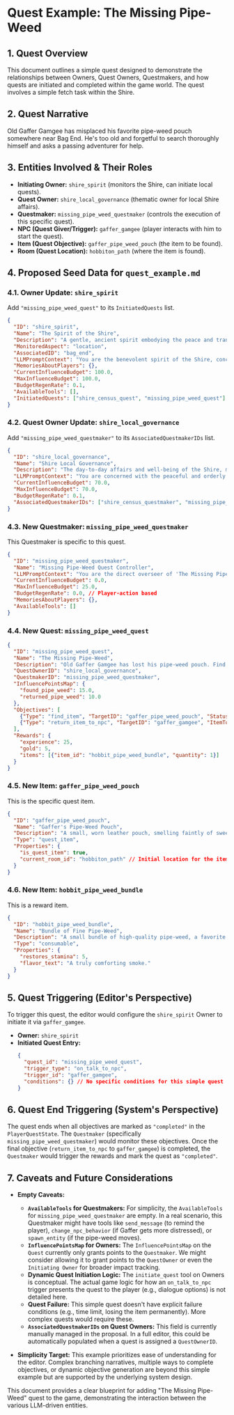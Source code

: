 # Quest Example: The Missing Pipe-Weed

## 1. Quest Overview

This document outlines a simple quest designed to demonstrate the relationships between Owners, Quest Owners, Questmakers, and how quests are initiated and completed within the game world. The quest involves a simple fetch task within the Shire.

## 2. Quest Narrative

Old Gaffer Gamgee has misplaced his favorite pipe-weed pouch somewhere near Bag End. He's too old and forgetful to search thoroughly himself and asks a passing adventurer for help.

## 3. Entities Involved & Their Roles

*   **Initiating Owner:** `shire_spirit` (monitors the Shire, can initiate local quests).
*   **Quest Owner:** `shire_local_governance` (thematic owner for local Shire affairs).
*   **Questmaker:** `missing_pipe_weed_questmaker` (controls the execution of this specific quest).
*   **NPC (Quest Giver/Trigger):** `gaffer_gamgee` (player interacts with him to start the quest).
*   **Item (Quest Objective):** `gaffer_pipe_weed_pouch` (the item to be found).
*   **Room (Quest Location):** `hobbiton_path` (where the item is found).

## 4. Proposed Seed Data for `quest_example.md`

### 4.1. Owner Update: `shire_spirit`

Add `"missing_pipe_weed_quest"` to its `InitiatedQuests` list.

```json
{
  "ID": "shire_spirit",
  "Name": "The Spirit of the Shire",
  "Description": "A gentle, ancient spirit embodying the peace and tranquility of the Shire. It watches over its hobbit inhabitants.",
  "MonitoredAspect": "location",
  "AssociatedID": "bag_end",
  "LLMPromptContext": "You are the benevolent spirit of the Shire, concerned with the well-being and simple lives of hobbits. You prefer peace and quiet.",
  "MemoriesAboutPlayers": {},
  "CurrentInfluenceBudget": 100.0,
  "MaxInfluenceBudget": 100.0,
  "BudgetRegenRate": 0.1,
  "AvailableTools": [],
  "InitiatedQuests": ["shire_census_quest", "missing_pipe_weed_quest"]
}
```

### 4.2. Quest Owner Update: `shire_local_governance`

Add `"missing_pipe_weed_questmaker"` to its `AssociatedQuestmakerIDs` list.

```json
{
  "ID": "shire_local_governance",
  "Name": "Shire Local Governance",
  "Description": "The day-to-day affairs and well-being of the Shire, managed by its various councils and respected elders.",
  "LLMPromptContext": "You are concerned with the peaceful and orderly functioning of the Shire. Your quests involve community tasks, local disputes, and maintaining the hobbit way of life.",
  "CurrentInfluenceBudget": 70.0,
  "MaxInfluenceBudget": 70.0,
  "BudgetRegenRate": 0.1,
  "AssociatedQuestmakerIDs": ["shire_census_questmaker", "missing_pipe_weed_questmaker"]
}
```

### 4.3. New Questmaker: `missing_pipe_weed_questmaker`

This Questmaker is specific to this quest.

```json
{
  "ID": "missing_pipe_weed_questmaker",
  "Name": "Missing Pipe-Weed Quest Controller",
  "LLMPromptContext": "You are the direct overseer of 'The Missing Pipe-Weed' quest. Your goal is to ensure Old Gaffer Gamgee's pipe-weed pouch is found and returned.",
  "CurrentInfluenceBudget": 0.0,
  "MaxInfluenceBudget": 25.0,
  "BudgetRegenRate": 0.0, // Player-action based
  "MemoriesAboutPlayers": {},
  "AvailableTools": []
}
```

### 4.4. New Quest: `missing_pipe_weed_quest`

```json
{
  "ID": "missing_pipe_weed_quest",
  "Name": "The Missing Pipe-Weed",
  "Description": "Old Gaffer Gamgee has lost his pipe-weed pouch. Find it and return it to him.",
  "QuestOwnerID": "shire_local_governance",
  "QuestmakerID": "missing_pipe_weed_questmaker",
  "InfluencePointsMap": {
    "found_pipe_weed": 15.0,
    "returned_pipe_weed": 10.0
  },
  "Objectives": [
    {"Type": "find_item", "TargetID": "gaffer_pipe_weed_pouch", "Status": "not_started"},
    {"Type": "return_item_to_npc", "TargetID": "gaffer_gamgee", "ItemToReturnID": "gaffer_pipe_weed_pouch", "Status": "not_started"}
  ],
  "Rewards": {
    "experience": 25,
    "gold": 5,
    "items": [{"item_id": "hobbit_pipe_weed_bundle", "quantity": 1}]
  }
}
```

### 4.5. New Item: `gaffer_pipe_weed_pouch`

This is the specific quest item.

```json
{
  "ID": "gaffer_pipe_weed_pouch",
  "Name": "Gaffer's Pipe-Weed Pouch",
  "Description": "A small, worn leather pouch, smelling faintly of sweet pipe-weed. It seems to have been dropped.",
  "Type": "quest_item",
  "Properties": {
    "is_quest_item": true,
    "current_room_id": "hobbiton_path" // Initial location for the item
  }
}
```

### 4.6. New Item: `hobbit_pipe_weed_bundle`

This is a reward item.

```json
{
  "ID": "hobbit_pipe_weed_bundle",
  "Name": "Bundle of Fine Pipe-Weed",
  "Description": "A small bundle of high-quality pipe-weed, a favorite among hobbits.",
  "Type": "consumable",
  "Properties": {
    "restores_stamina": 5,
    "flavor_text": "A truly comforting smoke."
  }
}
```

## 5. Quest Triggering (Editor's Perspective)

To trigger this quest, the editor would configure the `shire_spirit` Owner to initiate it via `gaffer_gamgee`.

*   **Owner:** `shire_spirit`
*   **Initiated Quest Entry:**
    ```json
    {
      "quest_id": "missing_pipe_weed_quest",
      "trigger_type": "on_talk_to_npc",
      "trigger_id": "gaffer_gamgee",
      "conditions": {} // No specific conditions for this simple quest
    }
    ```

## 6. Quest End Triggering (System's Perspective)

The quest ends when all objectives are marked as `"completed"` in the `PlayerQuestState`. The `Questmaker` (specifically `missing_pipe_weed_questmaker`) would monitor these objectives. Once the final objective (`return_item_to_npc` to `gaffer_gamgee`) is completed, the `Questmaker` would trigger the rewards and mark the quest as `"completed"`.

## 7. Caveats and Future Considerations

*   **Empty Caveats:**
    *   **`AvailableTools` for Questmakers:** For simplicity, the `AvailableTools` for `missing_pipe_weed_questmaker` are empty. In a real scenario, this Questmaker might have tools like `send_message` (to remind the player), `change_npc_behavior` (if Gaffer gets more distressed), or `spawn_entity` (if the pipe-weed moves).
    *   **`InfluencePointsMap` for Owners:** The `InfluencePointsMap` on the `Quest` currently only grants points to the `Questmaker`. We might consider allowing it to grant points to the `QuestOwner` or even the `Initiating Owner` for broader impact tracking.
    *   **Dynamic Quest Initiation Logic:** The `initiate_quest` tool on Owners is conceptual. The actual game logic for how an `on_talk_to_npc` trigger presents the quest to the player (e.g., dialogue options) is not detailed here.
    *   **Quest Failure:** This simple quest doesn't have explicit failure conditions (e.g., time limit, losing the item permanently). More complex quests would require these.
    *   **`AssociatedQuestmakerIDs` on Quest Owners:** This field is currently manually managed in the proposal. In a full editor, this could be automatically populated when a quest is assigned a `QuestOwnerID`.

*   **Simplicity Target:** This example prioritizes ease of understanding for the editor. Complex branching narratives, multiple ways to complete objectives, or dynamic objective generation are beyond this simple example but are supported by the underlying system design.

This document provides a clear blueprint for adding "The Missing Pipe-Weed" quest to the game, demonstrating the interaction between the various LLM-driven entities.